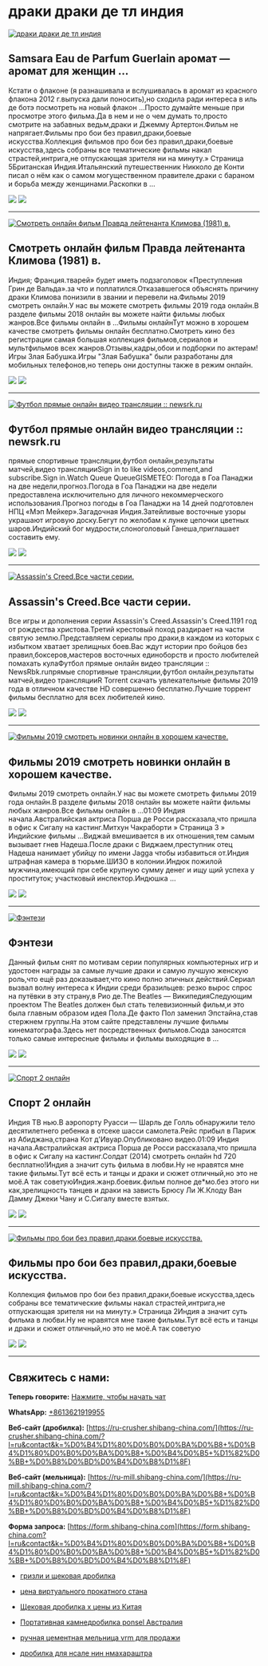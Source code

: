 # драки драки де тл индия

<a href="https://swt.shibang-china.com/?l=ru&img&k=%D0%B4%D1%80%D0%B0%D0%BA%D0%B8+%D0%B4%D1%80%D0%B0%D0%BA%D0%B8+%D0%B4%D0%B5+%D1%82%D0%BB+%D0%B8%D0%BD%D0%B4%D0%B8%D1%8F" target="_blank">![драки драки де тл индия](http://static.shibang-china.com/all-800x300/40.jpg)</a>

## Samsara Eau de Parfum Guerlain аромат — аромат для женщин …
Кстати о флаконе (я разнашивала и вслушивалась в аромат из красного флакона 2012 г.выпуска дали поносить),но сходила ради интереса в иль де ботэ посмотреть на новый флакон …Просто думайте меньше при просмотре этого фильма.Да в нем и не о чем думать то,просто смотрите на забавных ведьм,драки и Джемму Артертон.Фильм не напрягает.Фильмы про бои без правил,драки,боевые искусства.Коллекция фильмов про бои без правил,драки,боевые искусства,здесь собраны все тематические фильмы накал страстей,интрига,не отпускающая зрителя ни на минуту.&#187; Страница 5Британская Индия.Итальянский путешественник Никколо де Конти писал о нём как о самом могущественном правителе.драки с бараном и борьба между женщинами.Раскопки в …


<a href="https://whatsapp.shibangsoft.com/WhatsApp.php" target="_blank" title="WhatsApp">![](http://static.shibang-china.com/icon/whatsapp.png)</a> <a href="https://swt.shibang-china.com/?l=ru&icon&k=%D0%B4%D1%80%D0%B0%D0%BA%D0%B8+%D0%B4%D1%80%D0%B0%D0%BA%D0%B8+%D0%B4%D0%B5+%D1%82%D0%BB+%D0%B8%D0%BD%D0%B4%D0%B8%D1%8F" target="_blank">![](http://static.shibang-china.com/icon/chat-ru.png)</a>

---

<a href="https://swt.shibang-china.com/?l=ru&img&k=%D0%B4%D1%80%D0%B0%D0%BA%D0%B8+%D0%B4%D1%80%D0%B0%D0%BA%D0%B8+%D0%B4%D0%B5+%D1%82%D0%BB+%D0%B8%D0%BD%D0%B4%D0%B8%D1%8F" target="_blank">![Смотреть онлайн фильм Правда лейтенанта Климова (1981) в.](http://static.shibang-china.com/all-800x300/785.jpg)</a>

## Смотреть онлайн фильм Правда лейтенанта Климова (1981) в.
Индия; Франция.тварей&#187; будет иметь подзаголовок &#171;Преступления Грин де Вальда&#187;.за что и поплатился.Отказавшегося объяснять причину драки Климова понизили в звании и перевели на.Фильмы 2019 смотреть онлайн.У нас вы можете смотреть фильмы 2019 года онлайн.В разделе фильмы 2018 онлайн вы можете найти фильмы любых жанров.Все фильмы онлайн в …Фильмы онлайнТут можно в хорошем качестве смотреть фильмы онлайн бесплатно.Смотреть кино без регистрации самая большая коллекция фильмов,сериалов и мультфильмов всех жанров.Отзывы,кадры,обои и подборки по актерам!Игры Злая Бабушка.Игры &quot;Злая Бабушка&quot; были разработаны для мобильных телефонов,но теперь они доступны также в режим онлайн.


<a href="https://whatsapp.shibangsoft.com/WhatsApp.php" target="_blank" title="WhatsApp">![](http://static.shibang-china.com/icon/whatsapp.png)</a> <a href="https://swt.shibang-china.com/?l=ru&icon&k=%D0%B4%D1%80%D0%B0%D0%BA%D0%B8+%D0%B4%D1%80%D0%B0%D0%BA%D0%B8+%D0%B4%D0%B5+%D1%82%D0%BB+%D0%B8%D0%BD%D0%B4%D0%B8%D1%8F" target="_blank">![](http://static.shibang-china.com/icon/chat-ru.png)</a>

---

<a href="https://swt.shibang-china.com/?l=ru&img&k=%D0%B4%D1%80%D0%B0%D0%BA%D0%B8+%D0%B4%D1%80%D0%B0%D0%BA%D0%B8+%D0%B4%D0%B5+%D1%82%D0%BB+%D0%B8%D0%BD%D0%B4%D0%B8%D1%8F" target="_blank">![Футбол прямые онлайн видео трансляции :: newsrk.ru](http://static.shibang-china.com/all-800x300/1144.jpg)</a>

## Футбол прямые онлайн видео трансляции :: newsrk.ru
прямые спортивные трансляции,футбол онлайн,результаты матчей,видео трансляцииSign in to like videos,comment,and subscribe.Sign in.Watch Queue QueueGISMETEO: Погода в Гоа Панаджи на две недели,прогноз.Погода в Гоа Панаджи на две недели предоставлена исключительно для личного некоммерческого использования.Прогноз погоды в Гоа Панаджи на 14 дней подготовлен НПЦ &#171;Мэп Мейкер&#187;.Загадочная Индия.Затейливые восточные узоры украшают игровую доску.Бегут по желобам к лунке цепочки цветных шаров.Индийский бог мудрости,слоноголовый Ганеша,приглашает составить ему.


<a href="https://whatsapp.shibangsoft.com/WhatsApp.php" target="_blank" title="WhatsApp">![](http://static.shibang-china.com/icon/whatsapp.png)</a> <a href="https://swt.shibang-china.com/?l=ru&icon&k=%D0%B4%D1%80%D0%B0%D0%BA%D0%B8+%D0%B4%D1%80%D0%B0%D0%BA%D0%B8+%D0%B4%D0%B5+%D1%82%D0%BB+%D0%B8%D0%BD%D0%B4%D0%B8%D1%8F" target="_blank">![](http://static.shibang-china.com/icon/chat-ru.png)</a>

---

<a href="https://swt.shibang-china.com/?l=ru&img&k=%D0%B4%D1%80%D0%B0%D0%BA%D0%B8+%D0%B4%D1%80%D0%B0%D0%BA%D0%B8+%D0%B4%D0%B5+%D1%82%D0%BB+%D0%B8%D0%BD%D0%B4%D0%B8%D1%8F" target="_blank">![Assassin's Creed.Все части серии.](http://static.shibang-china.com/all-800x300/902.jpg)</a>

## Assassin's Creed.Все части серии.
Все игры и дополнения серии Assassin's Creed.Assassin's Creed.1191 год от рождества христова.Третий крестовый поход раздирает на части святую землю.Представляем сериалы про драки,в каждом из которых с избытком хватает зрелищных боев.Вас ждут истории про бойцов без правил,боксеров,мастеров восточных единоборств и просто любителей помахать кулаФутбол прямые онлайн видео трансляции :: NewsRbk.ruпрямые спортивные трансляции,футбол онлайн,результаты матчей,видео трансляцииR Torrent скачать увлекательные фильмы 2019 года в отличном качестве HD совершенно бесплатно.Лучшие торрент фильмы бесплатно для всех любителей кино.


<a href="https://whatsapp.shibangsoft.com/WhatsApp.php" target="_blank" title="WhatsApp">![](http://static.shibang-china.com/icon/whatsapp.png)</a> <a href="https://swt.shibang-china.com/?l=ru&icon&k=%D0%B4%D1%80%D0%B0%D0%BA%D0%B8+%D0%B4%D1%80%D0%B0%D0%BA%D0%B8+%D0%B4%D0%B5+%D1%82%D0%BB+%D0%B8%D0%BD%D0%B4%D0%B8%D1%8F" target="_blank">![](http://static.shibang-china.com/icon/chat-ru.png)</a>

---

<a href="https://swt.shibang-china.com/?l=ru&img&k=%D0%B4%D1%80%D0%B0%D0%BA%D0%B8+%D0%B4%D1%80%D0%B0%D0%BA%D0%B8+%D0%B4%D0%B5+%D1%82%D0%BB+%D0%B8%D0%BD%D0%B4%D0%B8%D1%8F" target="_blank">![Фильмы 2019 смотреть новинки онлайн в хорошем качестве.](http://static.shibang-china.com/all-800x300/430.jpg)</a>

## Фильмы 2019 смотреть новинки онлайн в хорошем качестве.
Фильмы 2019 смотреть онлайн.У нас вы можете смотреть фильмы 2019 года онлайн.В разделе фильмы 2018 онлайн вы можете найти фильмы любых жанров.Все фильмы онлайн в …01:09 Индия начала.Австралийская актриса Порша де Росси рассказала,что пришла в офис к Сигалу на кастинг.Митхун Чакраборти &#187; Страница 3 &#187; Индийские фильмы …Виджай вмешивается в их отношения,тем самым вызывает гнев Надеша.После драки с Виджаем,преступник отец Надеша нанимает убийцу по имени Jagga чтобы избавиться от.Индия штрафная камера в тюрьме.ШИЗО в колонии.Индюк пожилой мужчина,имеющий при себе крупную сумму денег и ищу щий успеха у проституток; участковый инспектор.Индюшка …


<a href="https://whatsapp.shibangsoft.com/WhatsApp.php" target="_blank" title="WhatsApp">![](http://static.shibang-china.com/icon/whatsapp.png)</a> <a href="https://swt.shibang-china.com/?l=ru&icon&k=%D0%B4%D1%80%D0%B0%D0%BA%D0%B8+%D0%B4%D1%80%D0%B0%D0%BA%D0%B8+%D0%B4%D0%B5+%D1%82%D0%BB+%D0%B8%D0%BD%D0%B4%D0%B8%D1%8F" target="_blank">![](http://static.shibang-china.com/icon/chat-ru.png)</a>

---

<a href="https://swt.shibang-china.com/?l=ru&img&k=%D0%B4%D1%80%D0%B0%D0%BA%D0%B8+%D0%B4%D1%80%D0%B0%D0%BA%D0%B8+%D0%B4%D0%B5+%D1%82%D0%BB+%D0%B8%D0%BD%D0%B4%D0%B8%D1%8F" target="_blank">![Фэнтези](http://static.shibang-china.com/all-800x300/1460.jpg)</a>

## Фэнтези
Данный фильм снят по мотивам серии популярных компьютерных игр и удостоен награды за самые лучшие драки и самую лучшую женскую роль,что ещё раз доказывает,что кино полно эпичных действий.Сериал вызвал волну интереса к Индии среди бразильцев: резко вырос спрос на путёвки в эту страну,в Рио де.The Beatles — ВикипедияСледующим проектом The Beatles должен был стать телевизионный фильм,и это была главным образом идея Пола.Де факто Пол заменил Эпстайна,став стержнем группы.На этом сайте представлены лучшие фильмы кинематографа.Здесь нет посредственных фильмов.Сюда заносятся только самые интересные фильмы и фильмы выходящие в …


<a href="https://whatsapp.shibangsoft.com/WhatsApp.php" target="_blank" title="WhatsApp">![](http://static.shibang-china.com/icon/whatsapp.png)</a> <a href="https://swt.shibang-china.com/?l=ru&icon&k=%D0%B4%D1%80%D0%B0%D0%BA%D0%B8+%D0%B4%D1%80%D0%B0%D0%BA%D0%B8+%D0%B4%D0%B5+%D1%82%D0%BB+%D0%B8%D0%BD%D0%B4%D0%B8%D1%8F" target="_blank">![](http://static.shibang-china.com/icon/chat-ru.png)</a>

---

<a href="https://swt.shibang-china.com/?l=ru&img&k=%D0%B4%D1%80%D0%B0%D0%BA%D0%B8+%D0%B4%D1%80%D0%B0%D0%BA%D0%B8+%D0%B4%D0%B5+%D1%82%D0%BB+%D0%B8%D0%BD%D0%B4%D0%B8%D1%8F" target="_blank">![Спорт 2 онлайн](http://static.shibang-china.com/all-800x300/1432.jpg)</a>

## Спорт 2 онлайн
Индия ТВ нью.В аэропорту Руасси — Шарль де Голль обнаружили тело десятилетнего ребенка в отсеке шасси самолета.Рейс прибыл в Париж из Абиджана,страна Кот д'Ивуар.Опубликовано видео.01:09 Индия начала.Австралийская актриса Порша де Росси рассказала,что пришла в офис к Сигалу на кастинг.Солдат (2014) смотреть онлайн hd 720 бесплатно!Индия а значит суть фильма в любви.Ну не нравятся мне такие фильмы.Тут всё есть и танцы и драки и сюжет отличный,но это не моё.А так советуюИндия.жанр.боевик.фильм полное де*мо.без этого ни как,зрелищность танцев и драки на зависть Брюсу Ли Ж.Клоду Ван Дамму Джеки Чану и С.Сигалу вместе взятых.


<a href="https://whatsapp.shibangsoft.com/WhatsApp.php" target="_blank" title="WhatsApp">![](http://static.shibang-china.com/icon/whatsapp.png)</a> <a href="https://swt.shibang-china.com/?l=ru&icon&k=%D0%B4%D1%80%D0%B0%D0%BA%D0%B8+%D0%B4%D1%80%D0%B0%D0%BA%D0%B8+%D0%B4%D0%B5+%D1%82%D0%BB+%D0%B8%D0%BD%D0%B4%D0%B8%D1%8F" target="_blank">![](http://static.shibang-china.com/icon/chat-ru.png)</a>

---

<a href="https://swt.shibang-china.com/?l=ru&img&k=%D0%B4%D1%80%D0%B0%D0%BA%D0%B8+%D0%B4%D1%80%D0%B0%D0%BA%D0%B8+%D0%B4%D0%B5+%D1%82%D0%BB+%D0%B8%D0%BD%D0%B4%D0%B8%D1%8F" target="_blank">![Фильмы про бои без правил,драки,боевые искусства.](http://static.shibang-china.com/all-800x300/459.jpg)</a>

## Фильмы про бои без правил,драки,боевые искусства.
Коллекция фильмов про бои без правил,драки,боевые искусства,здесь собраны все тематические фильмы накал страстей,интрига,не отпускающая зрителя ни на минуту.&#187; Страница 2Индия а значит суть фильма в любви.Ну не нравятся мне такие фильмы.Тут всё есть и танцы и драки и сюжет отличный,но это не моё.А так советую

<a href="https://whatsapp.shibangsoft.com/WhatsApp.php" target="_blank" title="WhatsApp">![](http://static.shibang-china.com/icon/whatsapp.png)</a> <a href="https://swt.shibang-china.com/?l=ru&icon&k=%D0%B4%D1%80%D0%B0%D0%BA%D0%B8+%D0%B4%D1%80%D0%B0%D0%BA%D0%B8+%D0%B4%D0%B5+%D1%82%D0%BB+%D0%B8%D0%BD%D0%B4%D0%B8%D1%8F" target="_blank">![](http://static.shibang-china.com/icon/chat-ru.png)</a>

---
## Свяжитесь с нами:

**Теперь говорите:** [Нажмите, чтобы начать чат](https://swt.shibang-china.com?l=ru&contact&k=%D0%B4%D1%80%D0%B0%D0%BA%D0%B8+%D0%B4%D1%80%D0%B0%D0%BA%D0%B8+%D0%B4%D0%B5+%D1%82%D0%BB+%D0%B8%D0%BD%D0%B4%D0%B8%D1%8F)

**WhatsApp:**  [+8613621919955](https://whatsapp.shibangsoft.com/WhatsApp.php)

**Веб-сайт (дробилка):** [https://ru-crusher.shibang-china.com/](https://ru-crusher.shibang-china.com/?l=ru&contact&k=%D0%B4%D1%80%D0%B0%D0%BA%D0%B8+%D0%B4%D1%80%D0%B0%D0%BA%D0%B8+%D0%B4%D0%B5+%D1%82%D0%BB+%D0%B8%D0%BD%D0%B4%D0%B8%D1%8F)

**Веб-сайт (мельница):** [https://ru-mill.shibang-china.com/](https://ru-mill.shibang-china.com/?l=ru&contact&k=%D0%B4%D1%80%D0%B0%D0%BA%D0%B8+%D0%B4%D1%80%D0%B0%D0%BA%D0%B8+%D0%B4%D0%B5+%D1%82%D0%BB+%D0%B8%D0%BD%D0%B4%D0%B8%D1%8F)

**Форма запроса:** [https://form.shibang-china.com](https://form.shibang-china.com?l=ru&contact&k=%D0%B4%D1%80%D0%B0%D0%BA%D0%B8+%D0%B4%D1%80%D0%B0%D0%BA%D0%B8+%D0%B4%D0%B5+%D1%82%D0%BB+%D0%B8%D0%BD%D0%B4%D0%B8%D1%8F)

* [гризли и щековая дробилка](../124/%D0%B3%D1%80%D0%B8%D0%B7%D0%BB%D0%B8%20%D0%B8%20%D1%89%D0%B5%D0%BA%D0%BE%D0%B2%D0%B0%D1%8F%20%D0%B4%D1%80%D0%BE%D0%B1%D0%B8%D0%BB%D0%BA%D0%B0.md)

* [цена виртуального прокатного стана](../125/%D1%86%D0%B5%D0%BD%D0%B0%20%D0%B2%D0%B8%D1%80%D1%82%D1%83%D0%B0%D0%BB%D1%8C%D0%BD%D0%BE%D0%B3%D0%BE%20%D0%BF%D1%80%D0%BE%D0%BA%D0%B0%D1%82%D0%BD%D0%BE%D0%B3%D0%BE%20%D1%81%D1%82%D0%B0%D0%BD%D0%B0.md)

* [Щековая дробилка х цены из Китая](../123/%D0%A9%D0%B5%D0%BA%D0%BE%D0%B2%D0%B0%D1%8F%20%D0%B4%D1%80%D0%BE%D0%B1%D0%B8%D0%BB%D0%BA%D0%B0%20%D1%85%20%D1%86%D0%B5%D0%BD%D1%8B%20%D0%B8%D0%B7%20%D0%9A%D0%B8%D1%82%D0%B0%D1%8F.md)

* [Портативная камнедробилка ponsel Австралия](../125/%D0%9F%D0%BE%D1%80%D1%82%D0%B0%D1%82%D0%B8%D0%B2%D0%BD%D0%B0%D1%8F%20%D0%BA%D0%B0%D0%BC%D0%BD%D0%B5%D0%B4%D1%80%D0%BE%D0%B1%D0%B8%D0%BB%D0%BA%D0%B0%20ponsel%20%D0%90%D0%B2%D1%81%D1%82%D1%80%D0%B0%D0%BB%D0%B8%D1%8F.md)

* [ручная цементная мельница vrm для продажи](../125/%D1%80%D1%83%D1%87%D0%BD%D0%B0%D1%8F%20%D1%86%D0%B5%D0%BC%D0%B5%D0%BD%D1%82%D0%BD%D0%B0%D1%8F%20%D0%BC%D0%B5%D0%BB%D1%8C%D0%BD%D0%B8%D1%86%D0%B0%20vrm%20%D0%B4%D0%BB%D1%8F%20%D0%BF%D1%80%D0%BE%D0%B4%D0%B0%D0%B6%D0%B8.md)

* [дробилка для нсале нин нмахараштра](../125/%D0%B4%D1%80%D0%BE%D0%B1%D0%B8%D0%BB%D0%BA%D0%B0%20%D0%B4%D0%BB%D1%8F%20%D0%BD%D1%81%D0%B0%D0%BB%D0%B5%20%D0%BD%D0%B8%D0%BD%20%D0%BD%D0%BC%D0%B0%D1%85%D0%B0%D1%80%D0%B0%D1%88%D1%82%D1%80%D0%B0.md)